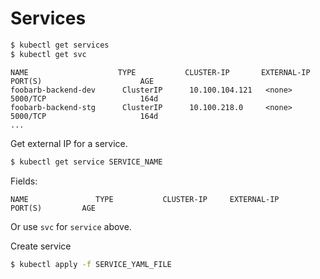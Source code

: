 # Services

```sh
$ kubectl get services
$ kubectl get svc
```

```
NAME                    TYPE           CLUSTER-IP       EXTERNAL-IP            PORT(S)                      AGE
foobarb-backend-dev      ClusterIP      10.100.104.121   <none>                5000/TCP                     164d
foobarb-backend-stg      ClusterIP      10.100.218.0     <none>                5000/TCP                     164d
...
```

Get external IP for a service.

```sh
$ kubectl get service SERVICE_NAME
```
Fields:
```
NAME               TYPE           CLUSTER-IP     EXTERNAL-IP                                                               PORT(S)         AGE
```

Or use `svc` for `service` above.


Create service

```sh
$ kubectl apply -f SERVICE_YAML_FILE
```
